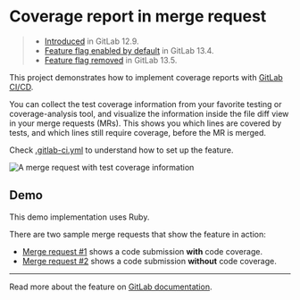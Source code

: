 # Coverage report in merge request

> - [Introduced](https://gitlab.com/gitlab-org/gitlab/-/issues/3708) in GitLab 12.9.
> - [Feature flag enabled by default](https://gitlab.com/gitlab-org/gitlab/-/issues/211410) in GitLab 13.4.
> - [Feature flag removed](https://gitlab.com/gitlab-org/gitlab/-/issues/249811) in GitLab 13.5.

This project demonstrates how to implement coverage reports with [GitLab CI/CD](https://docs.gitlab.com/ee/ci/README.html).

You can collect the test coverage information from your favorite testing or coverage-analysis tool, and visualize the information inside the file diff view in your merge requests (MRs). This shows you which lines are covered by tests, and which lines still require coverage, before the MR is merged.

Check [.gitlab-ci.yml](/.gitlab-ci.yml) to understand how to set up the feature.

<img src="https://docs.gitlab.com/ee/user/project/merge_requests/img/test_coverage_visualization_v12_9.png" alt="A merge request with test coverage information" align="center">

## Demo

This demo implementation uses Ruby.

There are two sample merge requests that show the feature in action:

- [Merge request #1](https://gitlab.com/gitlab-org/ci-cd/demos/coverage-report/-/merge_requests/1/diffs) shows a code submission **with** code coverage.
- [Merge request #2](https://gitlab.com/gitlab-org/ci-cd/demos/coverage-report/-/merge_requests/2/diffs) shows a code submission **without** code coverage.

---

Read more about the feature on [GitLab documentation](https://docs.gitlab.com/ee/user/project/merge_requests/test_coverage_visualization.html).

